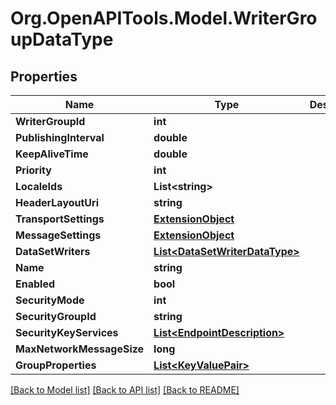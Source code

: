 # Org.OpenAPITools.Model.WriterGroupDataType

## Properties

Name | Type | Description | Notes
------------ | ------------- | ------------- | -------------
**WriterGroupId** | **int** |  | [optional] 
**PublishingInterval** | **double** |  | [optional] 
**KeepAliveTime** | **double** |  | [optional] 
**Priority** | **int** |  | [optional] 
**LocaleIds** | **List&lt;string&gt;** |  | [optional] 
**HeaderLayoutUri** | **string** |  | [optional] 
**TransportSettings** | [**ExtensionObject**](ExtensionObject.md) |  | [optional] 
**MessageSettings** | [**ExtensionObject**](ExtensionObject.md) |  | [optional] 
**DataSetWriters** | [**List&lt;DataSetWriterDataType&gt;**](DataSetWriterDataType.md) |  | [optional] 
**Name** | **string** |  | [optional] 
**Enabled** | **bool** |  | [optional] 
**SecurityMode** | **int** |  | [optional] 
**SecurityGroupId** | **string** |  | [optional] 
**SecurityKeyServices** | [**List&lt;EndpointDescription&gt;**](EndpointDescription.md) |  | [optional] 
**MaxNetworkMessageSize** | **long** |  | [optional] 
**GroupProperties** | [**List&lt;KeyValuePair&gt;**](KeyValuePair.md) |  | [optional] 

[[Back to Model list]](../README.md#documentation-for-models) [[Back to API list]](../README.md#documentation-for-api-endpoints) [[Back to README]](../README.md)

